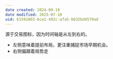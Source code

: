 ```yaml
---
date created: 2024-09-19
date modified: 2025-07-10
uid: 61591065-bca1-492c-afa5-b632bd4579ad
---
```


源于交易图标，因为时间轴是从左到右的。

- 左侧意味着提前布局，更注重捕捉市场早期机会。
- 右侧偏跟着局势走
